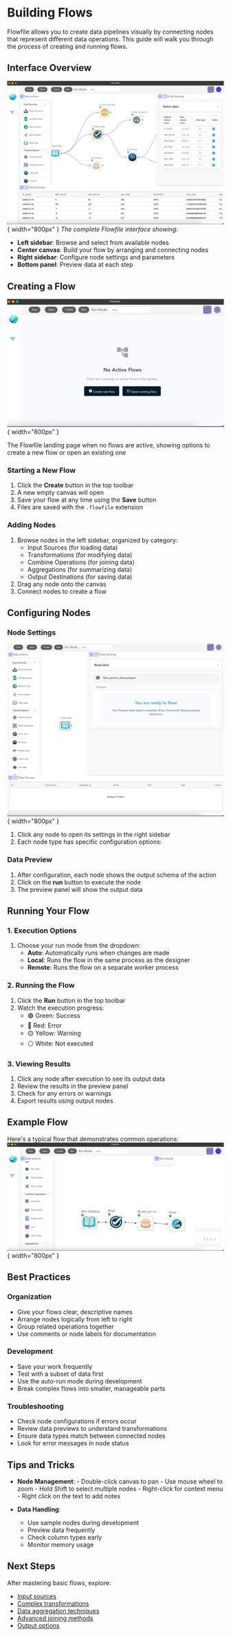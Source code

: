 # Building Flows

Flowfile allows you to create data pipelines visually by connecting nodes that represent different data operations. This guide will walk you through the process of creating and running flows.


## Interface Overview

![Flowfile Interface Overview](../assets/images/ui/full_ui.png){ width="800px" }
*The complete Flowfile interface showing:*
- **Left sidebar**: Browse and select from available nodes 
- **Center canvas**: Build your flow by arranging and connecting nodes
- **Right sidebar**: Configure node settings and parameters
- **Bottom panel**: Preview data at each step


## Creating a Flow

  ![Flowfile Landing](../assets/images/ui/landing.png){ width="800px" }
  <figcaption>The Flowfile landing page when no flows are active, showing options to create a new flow or open an existing one</figcaption>

### Starting a New Flow
1. Click the **Create** button in the top toolbar
2. A new empty canvas will open
3. Save your flow at any time using the **Save** button
4. Files are saved with the `.flowfile` extension

### Adding Nodes
1. Browse nodes in the left sidebar, organized by category:
     - Input Sources (for loading data)
     - Transformations (for modifying data)
     - Combine Operations (for joining data)
     - Aggregations (for summarizing data)
     - Output Destinations (for saving data)
2. Drag any node onto the canvas
3. Connect nodes to create a flow

## Configuring Nodes

### Node Settings
![Flowfile Interface Overview](../assets/images/ui/node_settings.png){ width="800px" }
1. Click any node to open its settings in the right sidebar
2. Each node type has specific configuration options:

### Data Preview
1. After configuration, each node shows the output schema of the action
2. Click on the **run** button to execute the node
3. The preview panel will show the output data

## Running Your Flow

### 1. Execution Options
1. Choose your run mode from the dropdown:
     - **Auto**: Automatically runs when changes are made
     - **Local**: Runs the flow in the same process as the designer
     - **Remote**: Runs the flow on a separate worker process

### 2. Running the Flow
1. Click the **Run** button in the top toolbar
2. Watch the execution progress:
     - 🟢 Green: Success
     - 🔴 Red: Error
     - 🟡 Yellow: Warning
     - ⚪ White: Not executed

### 3. Viewing Results
1. Click any node after execution to see its output data
2. Review the results in the preview panel
3. Check for any errors or warnings
4. Export results using output nodes

## Example Flow

Here's a typical flow that demonstrates common operations:
![graph](../assets/images/ui/graph.png){ width="800px" }

## Best Practices

### Organization
  - Give your flows clear, descriptive names
  - Arrange nodes logically from left to right
  - Group related operations together
  - Use comments or node labels for documentation

### Development
  - Save your work frequently
  - Test with a subset of data first
  - Use the auto-run mode during development
  - Break complex flows into smaller, manageable parts

### Troubleshooting
  - Check node configurations if errors occur
  - Review data previews to understand transformations
  - Ensure data types match between connected nodes
  - Look for error messages in node status

## Tips and Tricks

- **Node Management**:
      - Double-click canvas to pan
      - Use mouse wheel to zoom
      - Hold Shift to select multiple nodes
      - Right-click for context menu
      - Right click on the text to add notes

- **Data Handling**:
    - Use sample nodes during development
    - Preview data frequently
    - Check column types early
    - Monitor memory usage

## Next Steps

After mastering basic flows, explore:

  - [Input sources](../nodes/input.md)
  - [Complex transformations](../nodes/transform.md)
  - [Data aggregation techniques](../nodes/aggregate.md)
  - [Advanced joining methods](../nodes/combine.md)
  - [Output options](../nodes/output.md)
